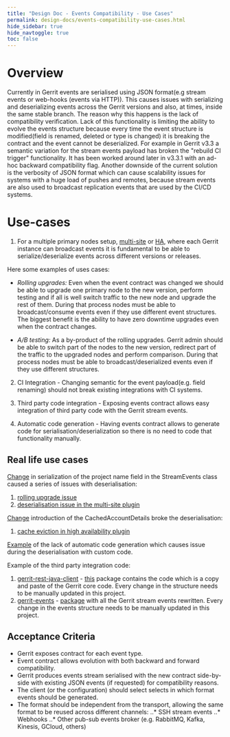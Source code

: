 ```yaml
---
title: "Design Doc - Events Compatibility - Use Cases"
permalink: design-docs/events-compatibility-use-cases.html
hide_sidebar: true
hide_navtoggle: true
toc: false
---
```


# Overview

Currently in Gerrit events are serialised using JSON format(e.g stream events or
web-hooks (events via HTTP)). This causes issues with serializing and deserializing
events across the Gerrit versions and also, at times, inside the same stable branch.
The reason why this happens is the lack of compatibility verification.
Lack of this functionality is limiting the ability to evolve the events structure
because every time the event structure is modified(field is renamed, deleted or type
is changed) it is breaking the contract and the event cannot be deserialized. For example
in Gerrit v3.3 a semantic variation for the stream events payload has broken the
"rebuild CI trigger" functionality. It has been worked around later in v3.3.1 with an
ad-hoc backward compatibility flag. Another downside of the current solution is the
verbosity of JSON format which can cause scalability issues for systems with a huge
load of pushes and remotes, because stream events are also used to broadcast replication
events that are used by the CI/CD systems.

# Use-cases

1. For a multiple primary nodes setup, [multi-site](https://gerrit.googlesource.com/plugins/multi-site/) or [HA](https://gerrit.googlesource.com/plugins/high-availability/),
where each Gerrit instance can broadcast events it is fundamental to be able to
serialize/deserialize events across different versions or releases.

Here some examples of uses cases:

* _Rolling upgrades:_ Even when the event contract was changed we should be able to
upgrade one primary node to the new version, perform testing and if all is well
switch traffic to the new node and upgrade the rest of them. During that process
nodes must be able to broadcast/consume events even if they use different event
structures. The biggest benefit is the ability to have zero downtime upgrades even
when the contract changes.

* _A/B testing:_ As a by-product of the rolling upgrades. Gerrit admin should be
able to switch part of the nodes to the new version, redirect part of the traffic
to the upgraded nodes and perform comparison.  During that process nodes must be
able to broadcast/deserialized events even if they use different structures.

2. CI Integration - Changing semantic for the event payload(e.g. field renaming)
should not break existing integrations with CI systems.

3. Third party code integration - Exposing events contract allows easy integration
of third party code with the Gerrit stream events.

4. Automatic code generation - Having events contract allows to generate code for
serialisation/deserialization so there is no need to code that functionality manually.

## Real life use cases

[Change](https://gerrit-review.googlesource.com/c/gerrit/+/79952) in serialization of the project name field in the StreamEvents class
caused a series of issues with deserialisation:
1. [rolling upgrade issue](https://bugs.chromium.org/p/gerrit/issues/detail?id=13825)
2. [deserialisation issue in the multi-site plugin](https://bugs.chromium.org/p/gerrit/issues/detail?id=11902)

[Change](https://gerrit-review.googlesource.com/c/gerrit/+/260992) introduction of the CachedAccountDetails broke the deserialisation:
1. [cache eviction in high availability plugin](https://bugs.chromium.org/p/gerrit/issues/detail?id=13811)

[Example](https://bugs.chromium.org/p/gerrit/issues/detail?id=12315) of the lack of automatic code generation which causes issue during the
deserialisation with custom code.

Example of the third party integration code:
1. [gerrit-rest-java-client](https://github.com/uwolfer/gerrit-rest-java-client) - [this](https://github.com/uwolfer/gerrit-rest-java-client/tree/master/src/main/java/com/google/gerrit/extensions/common) package contains the code which is a copy and paste
of the Gerrit core code. Every change in the structure needs to be manually updated in
this project.
2. [gerrit-events](https://github.com/sonyxperiadev/gerrit-events) - [package](https://github.com/sonyxperiadev/gerrit-events/tree/master/src/main/java/com/sonymobile/tools/gerrit/gerritevents/dto/events) with all the Gerrit stream events rewritten. Every change in the events structure needs to be manually updated in
this project.

## <a id="acceptance-criteria"> Acceptance Criteria

* Gerrit exposes contract for each event type.
* Event contract allows evolution with both backward and forward compatibility.
* Gerrit produces events stream serialised with the new contract side-by-side with
existing JSON events (if requested) for compatibility reasons.
* The client (or the configuration) should select selects in which format events
should be generated.
* The format should be independent from the transport, allowing the same format to
be reused across different channels:
..* SSH stream events
..* Webhooks
..* Other pub-sub events broker (e.g. RabbitMQ, Kafka, Kinesis, GCloud, others)
